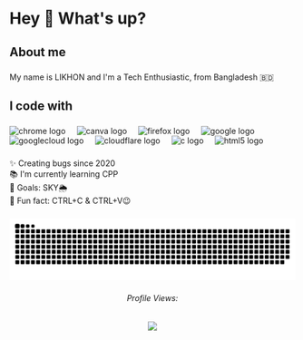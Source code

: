 <h1 align="left">Hey 👋 What's up?</h1>

###

<h2 align="left">About me</h2>

###

<p align="left">My name is LIKHON and I'm a Tech Enthusiastic, from Bangladesh 🇧🇩</p>

###

<h2 align="left">I code with</h2>

###

<div align="left">
  <img src="https://cdn.jsdelivr.net/gh/devicons/devicon/icons/chrome/chrome-original.svg" height="40" alt="chrome logo"  />
  <img width="12" />
  <img src="https://cdn.jsdelivr.net/gh/devicons/devicon/icons/canva/canva-original.svg" height="40" alt="canva logo"  />
  <img width="12" />
  <img src="https://cdn.jsdelivr.net/gh/devicons/devicon/icons/firefox/firefox-original.svg" height="40" alt="firefox logo"  />
  <img width="12" />
  <img src="https://cdn.jsdelivr.net/gh/devicons/devicon/icons/google/google-original.svg" height="40" alt="google logo"  />
  <img width="12" />
  <img src="https://cdn.jsdelivr.net/gh/devicons/devicon/icons/googlecloud/googlecloud-original.svg" height="40" alt="googlecloud logo"  />
  <img width="12" />
  <img src="https://skillicons.dev/icons?i=cloudflare" height="40" alt="cloudflare logo"  />
  <img width="12" />
    <img src="https://cdn.jsdelivr.net/gh/devicons/devicon@latest/icons/c/c-original.svg" height="40" alt="c logo"  />
  <img width="12" />
  <img src="https://skillicons.dev/icons?i=html" height="40" alt="html5 logo"  />
</div>

###

<p align="left">✨ Creating bugs since 2020<br>📚 I'm currently learning CPP <br>🎯 Goals: SKY🌦️<br>🎲 Fun fact: CTRL+C & CTRL+V😉</p>

###
<img src="https://raw.githubusercontent.com/platane/snk/output/github-contribution-grid-snake.svg" alt="Snake animation" />


<h6 align="center">Profile Views:</h6>

<div align="center">
  <img src="https://profile-counter.glitch.me/LiKH0N/count.svg?"  />
</div>

